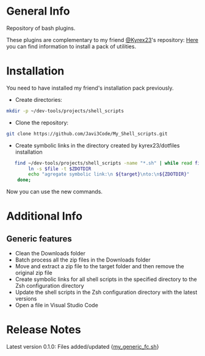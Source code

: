 # General Info

Repository of bash plugins.

These plugins are complementary to my friend [@Kyrex23](https://github.com/kyrex23)'s repository: [Here](https://github.com/kyrex23/dotfiles) you can find information to install a pack of utilities.

# Installation

You need to have installed my friend's installation pack previously.

- Create directories:
```bash
mkdir -p ~/dev-tools/projects/shell_scripts
```

- Clone the repository:
```bash
git clone https://github.com/Javi3Code/My_Shell_scripts.git
```

- Create symbolic links in the directory created by kyrex23/dotfiles installation
```bash
   find ~/dev-tools/projects/shell_scripts -name "*.sh" | while read file; do
        ln -s $file -t $ZDOTDIR
        echo "agregate symbolic link:\n ${target}\nto:\n${ZDOTDIR}"
    done;
```
Now you can use the new commands.

# Additional Info

## Generic features
- Clean the Downloads folder
- Batch process all the zip files in the Downloads folder
- Move and extract a zip file to the target folder and then remove the original zip file
- Create symbolic links for all shell scripts in the specified directory to the Zsh configuration directory
- Update the shell scripts in the Zsh configuration directory with the latest versions
- Open a file in Visual Studio Code

# Release Notes
Latest version 0.1.0: Files added/updated {[my_generic_fc.sh](https://github.com/Javi3Code/My_Shell_scripts/blob/main/my_generic_fc.sh)}

